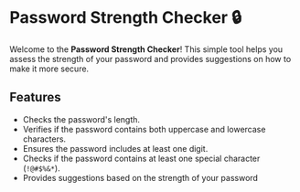 # Password Strength Checker 🔒

Welcome to the **Password Strength Checker**! This simple tool helps you assess the strength of your password and provides suggestions on how to make it more secure.

## Features

- Checks the password's length.
- Verifies if the password contains both uppercase and lowercase characters.
- Ensures the password includes at least one digit.
- Checks if the password contains at least one special character (`!@#$%&*`).
- Provides suggestions based on the strength of your password

